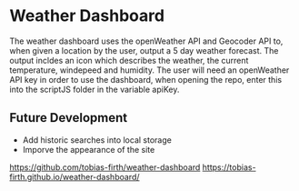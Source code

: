 # Weather Dashboard

The weather dashboard uses the openWeather API and Geocoder API to, when given a location by the user, output a 5 day weather forecast. 
The output incldes an icon which describes the weather, the current temperature, windepeed and humidity. 
The user will need an openWeather API key in order to use the dashboard, when opening the repo, enter this into the scriptJS folder in the variable apiKey.

## Future Development
- Add historic searches into local storage
- Imporve the appearance of the site


https://github.com/tobias-firth/weather-dashboard
https://tobias-firth.github.io/weather-dashboard/
